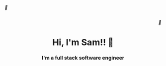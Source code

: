 <div>
<h6>🔴</h6>
<h6 align="right">🔴</h6> 
 </div>
</div>
<div align="center">
  <h1>Hi, I'm Sam!! 👋</h1>
</div>
  <div align="center">
    <h3>I'm a full stack software engineer</h3>
  </div>






<!--
<img src="https://github.com/bittermelonsam/bittermelonsam/assets/76081867/7ebaea99-5cb9-4046-8eaa-647c6be5d258" alt="my banner"/>
**bittermelonsam/bittermelonsam** is a ✨ _special_ ✨ repository because its `README.md` (this file) appears on your GitHub profile.

Here are some ideas to get you started:

- 🔭 I’m currently working on ...
- 🌱 I’m currently learning ...
- 👯 I’m looking to collaborate on ...
- 🤔 I’m looking for help with ...
- 💬 Ask me about ...
- 📫 How to reach me: ...
- 😄 Pronouns: ...
- ⚡ Fun fact: ...
-->

